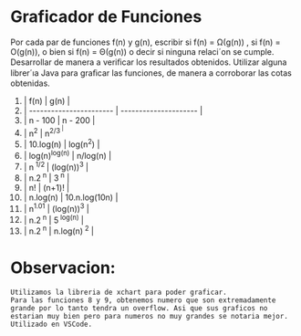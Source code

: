 # Graficador de Funciones

Por cada par de funciones f(n) y g(n), escribir si f(n) = Ω(g(n)) , si f(n) = O(g(n)), o bien si f(n) = Θ(g(n)) o decir si ninguna relaci´on se cumple. Desarrollar de manera a veriﬁcar los resultados obtenidos. Utilizar alguna librer´ıa Java para graﬁcar las funciones, de manera a corroborar las cotas obtenidas.

1. | f(n) | g(n) |
2. | ----------------------- | --------------------- |
3. | n - 100 | n - 200 |
4. | n<sup>2</sup> | n<sup>2/3<sup> |
5. | 10.log(n) | log(n<sup>2</sup>) |
6. | log(n)<sup>log(n)</sup> | n/log(n) |
7. | n<sup> 1/2 </sup> | (log(n))<sup>3</sup> |
8. | n.2<sup> n</sup> | 3<sup> n</sup> |
9. | n! | (n+1)! |
10. | n.log(n) | 10.n.log(10n) |
11. | n<sup>1.01</sup> | (log(n))<sup>3</sup> |
12. | n.2<sup> n</sup> | 5<sup> log(n)</sup> |
13. | n.2<sup> n</sup> | n.log(n)<sup> 2</sup> |

# Observacion:

    Utilizamos la libreria de xchart para poder graficar.
    Para las funciones 8 y 9, obtenemos numero que son extremadamente grande por lo tanto tendra un overflow. Asi que sus graficos no estarian muy bien pero para numeros no muy grandes se notaria mejor.
    Utilizado en VSCode.
